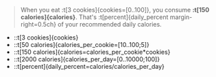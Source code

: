 > When you eat :t[3 cookies]{cookies=[0..100]}, you consume **:t[150 calories]{calories}**. That's :t[percent]{daily_percent margin-right=0.5ch} of your recommended daily calories.


- ::t[3 cookies]{cookies}
- ::t[50 calories]{calories_per_cookie=[10..100;5]}
- ::t[150 calories]{calories=calories_per_cookie*cookies}
- ::t[2000 calories]{calories_per_day=[0..10000;100]}
- ::t[percent]{daily_percent=calories/calories_per_day}
